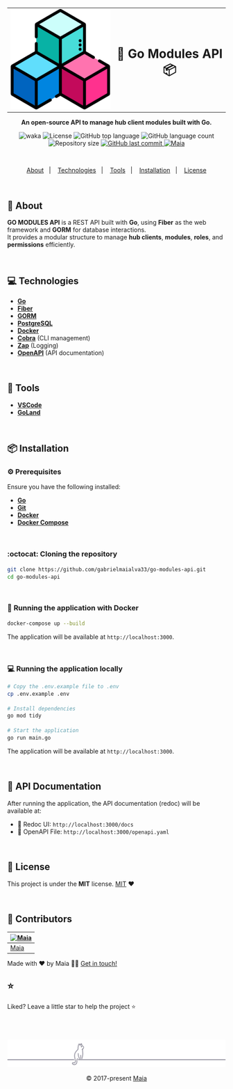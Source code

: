 <table style="width:100%" align="center" border="0">
  <tr align="center">
    <td><img src=".github/assets/cubes.png" alt="module" width="300"></td>
    <td><h1>🧩 Go Modules API 📦</h1></td>
  </tr>
</table>

<p align="center">
  <strong>An open-source API to manage hub client modules built with Go.</strong>
</p>

<p align="center">
  <img src="https://wakatime.com/badge/user/e61842d0-c588-4586-96a3-f0448a434be4/project/c3a55bc2-b58f-455a-a889-0ee8c1e9ff12.svg" alt="waka" />
  <img src="https://img.shields.io/github/license/gabrielmaialva33/go-modules-api?color=00b8d3?style=flat&logo=appveyor" alt="License" />
  <img src="https://img.shields.io/github/languages/top/gabrielmaialva33/go-modules-api?style=flat&logo=appveyor" alt="GitHub top language" >
  <img src="https://img.shields.io/github/languages/count/gabrielmaialva33/go-modules-api?style=flat&logo=appveyor" alt="GitHub language count" >
  <img src="https://img.shields.io/github/repo-size/gabrielmaialva33/go-modules-api?style=flat&logo=appveyor" alt="Repository size" >
  <a href="https://github.com/gabrielmaialva33/go-modules-api/commits/master">
    <img src="https://img.shields.io/github/last-commit/gabrielmaialva33/go-modules-api?style=flat&logo=appveyor" alt="GitHub last commit" >
    <img src="https://img.shields.io/badge/made%20by-Maia-15c3d6?style=flat&logo=appveyor" alt="Maia" >  
  </a>
</p>

<br>

<p align="center">
  <a href="#bookmark-about">About</a>&nbsp;&nbsp;&nbsp;|&nbsp;&nbsp;&nbsp;
  <a href="#computer-technologies">Technologies</a>&nbsp;&nbsp;&nbsp;|&nbsp;&nbsp;&nbsp;
  <a href="#wrench-tools">Tools</a>&nbsp;&nbsp;&nbsp;|&nbsp;&nbsp;&nbsp;
  <a href="#package-installation">Installation</a>&nbsp;&nbsp;&nbsp;|&nbsp;&nbsp;&nbsp;
  <a href="#memo-license">License</a>
</p>

<br>

## :bookmark: About

**GO MODULES API** is a REST API built with **Go**, using **Fiber** as the web framework and **GORM** for database
interactions.  
It provides a modular structure to manage **hub clients**, **modules**, **roles**, and **permissions** efficiently.

<br>

## :computer: Technologies

- **[Go](https://go.dev/)**
- **[Fiber](https://gofiber.io/)**
- **[GORM](https://gorm.io/)**
- **[PostgreSQL](https://www.postgresql.org/)**
- **[Docker](https://www.docker.com/)**
- **[Cobra](https://github.com/spf13/cobra)** (CLI management)
- **[Zap](https://github.com/uber-go/zap)** (Logging)
- **[OpenAPI](https://swagger.io/specification/)** (API documentation)

<br>

## :wrench: Tools

- **[VSCode](https://code.visualstudio.com/)**
- **[GoLand](https://www.jetbrains.com/go/)**

<br>

## :package: Installation

### :gear: **Prerequisites**

Ensure you have the following installed:

- **[Go](https://go.dev/dl/)**
- **[Git](https://git-scm.com/)**
- **[Docker](https://www.docker.com/)**
- **[Docker Compose](https://docs.docker.com/compose/)**

<br>

### :octocat: **Cloning the repository**

```sh
git clone https://github.com/gabrielmaialva33/go-modules-api.git
cd go-modules-api
```

<br>

### :whale: **Running the application with Docker**

```sh
docker-compose up --build
```

The application will be available at `http://localhost:3000`.

<br>

### :computer: **Running the application locally**

```sh
# Copy the .env.example file to .env
cp .env.example .env

# Install dependencies
go mod tidy

# Start the application
go run main.go
```

The application will be available at `http://localhost:3000`.

<br>

## :rocket: **API Documentation**

After running the application, the API documentation (redoc) will be available at:

- 📌 Redoc UI: `http://localhost:3000/docs`
- 📌 OpenAPI File: `http://localhost:3000/openapi.yaml`

<br>

## :memo: License

This project is under the **MIT** license. [MIT](./LICENSE) ❤️

<br>

## :rocket: **Contributors**

| [![Maia](https://avatars.githubusercontent.com/u/26732067?size=100)](https://github.com/gabrielmaialva33) |
|-----------------------------------------------------------------------------------------------------------|
| [Maia](https://github.com/gabrielmaialva33)                                                               |

Made with ❤️ by Maia 👋🏽 [Get in touch!](https://t.me/mrootx)

## :star:

Liked? Leave a little star to help the project ⭐

<br/>
<br/>

<p align="center"><img src="https://raw.githubusercontent.com/gabrielmaialva33/gabrielmaialva33/master/assets/gray0_ctp_on_line.svg?sanitize=true" /></p>
<p align="center">&copy; 2017-present <a href="https://github.com/gabrielmaialva33/" target="_blank">Maia</a>



